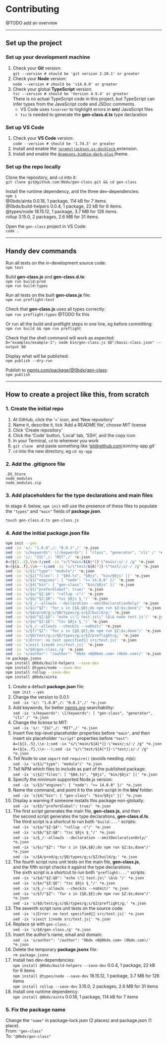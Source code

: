 # Contributing

@TODO add an overview

---

## Set up the project

### __Set up your development machine__

1.  Check your __Git__ version:  
    `git --version # should be 'git version 2.20.1' or greater`
2.  Check your __Node__ version:  
    `node --version # should be 'v14.0.0' or greater`
3.  Check your global __TypeScript__ version:  
    `tsc --version # should be 'Version 4.9.4' or greater`  
    There is no actual TypeScript code in this project, but TypeScript can infer
    types from the JavaScript code and JSDoc comments.
    - VS Code uses `tsserver` to highlight errors in __src/__ JavaScript files
    - `tsc` is needed to generate the __gen-class.d.ts__ type declaration

### __Set up VS Code__

1.  Check your __VS Code__ version:  
    `code --version # should be '1.74.3' or greater`
2.  Install and enable the [`jeremyljackson.vs-docblock`
    ](https://marketplace.visualstudio.com/items?itemName=jeremyljackson.vs-docblock)
    extension.
3.  Install and enable the [`dnamsons.kimbie-dark-plus`
    ](https://marketplace.visualstudio.com/items?itemName=dnamsons.kimbie-dark-plus)
    theme.  

### __Set up the repo locally__

Clone the repository, and `cd` into it:  
`git clone git@github.com:0bdx/gen-class.git && cd gen-class`

Install the runtime dependency, and the three dev-dependencies:  
`npm i`  
@0bdx/ainta 0.0.18, 1 package, 114 kB for 7 items.  
@0bdx/build-helpers 0.0.4, 1 package, 22 kB for 6 items.  
@types/node 18.15.12, 1 package, 3.7 MB for 126 items.  
rollup 3.15.0, 2 packages, 2.6 MB for 31 items.  

Open the `gen-class` project in VS Code:  
`code .`

---

## Handy dev commands

Run all tests on the in-development source code:  
`npm test`

Build __gen-class.js__ and __gen-class.d.ts__:  
`npm run build:prod`  
`npm run build:types`

Run all tests on the built __gen-class.js__ file:  
`npm run preflight:test`

Check that __gen-class.js__ uses all types correctly:  
`npm run preflight:types` @TODO fix this

Or run all the build and preflight steps in one line, eg before committing:  
`npm run build && npm run preflight`

Check that the shell command will work as expected:  
`D="examples/example-1"; node bin/gen-class.js $D"/basic-class.json" --output $D`

Display what will be published:  
`npm publish --dry-run`

Publish to [npmjs.com/package/@0bdx/gen-class](
https://www.npmjs.com/package/@0bdx/gen-class):  
`npm publish`

---

## How to create a project like this, from scratch

### __1. Create the initial repo__

1. At GitHub, click the ‘+’ icon, and ‘New repository’
2. Name it, describe it, tick ‘Add a README file’, choose MIT license
3. Click ‘Create repository’
4. Click the ‘Code’ button, ‘Local’ tab, ‘SSH’, and the copy icon
5. In your Terminal, `cd` to wherever you work
6. `git clone ` and paste something like ‘git@github.com:kim/my-app.git’
7. `cd` into the new directory, eg `cd my-app`

### __2. Add the .gitignore file__

```
.DS_Store
node_modules
node_modules.zip
```

### __3. Add placeholders for the type declarations and main files__

In stage 4. below, `npm init` will use the presence of these files to populate
the `"types"` and `"main"` fields of __package.json__.

```sh
touch gen-class.d.ts gen-class.js
```

### __4. Add the initial package.json file__

```sh
npm init --yes
sed -ix 's/: "1.0.0",/: "0.0.1",/' *e.json
sed -ix 's/keywords": \[/keywords": [ "class", "generator", "cli" /' *e.json
sed -ix 's/: "ISC",/: "MIT",/' *e.json
A=(§{1..5},\\n·);sed -ix "s/\"main/${A[*]}·\"main/;s/·/ /g" *e.json
A=(§{a..f},\\n···);sed -ix "s/\"test/${A[*]}·\"test/;s/·/ /g" *e.json
sed -ix 's/§1/"type": "module"/' *e.json
sed -ix 's|§2|"files": [ "§0d.ts", "§0js", "bin/§0js" ]|' *e.json
sed -ix 's/§3/"engines": { "node": ">= 14.0.0" }/' *e.json
sed -ix 's|§4|"bin": { "gen-class": "bin/§0js" }|' *e.json
sed -ix 's/§5/"preferGlobal": true/' *e.json
sed -ix 's/§a/"§Z:§A": "rollup -c"/' *e.json
sed -ix 's/§b/"§Z:§B": "tsc §0js §_"/' *e.json
sed -ix 's/§_/--allowJs --declaration --emitDeclarationOnly/' *e.json
sed -ix 's/§c/"§Z": "for s in {§A,§B};do npm run §Z:$s;done"/' *e.json
sed -ix 's/§A/prod/g;s/§B/types/g;s/§Z/build/g;' *e.json
sed -ix 's/§d/"§Z:§D": "echo \\"🧬 test.js\\" \&\& node test.js"/' *e.json
sed -ix 's/§e/"§Z:§E": "tsc §0js §_"/' *e.json
sed -ix 's/§_/--allowJs --checkJs --noEmit/' *e.json
sed -ix 's/§f/"§Z": "for s in {§D,§E};do npm run §Z:$s;done"/' *e.json
sed -ix 's/§D/test/g;s/§E/types/g;s/§Z/preflight/g;' *e.json
sed -ix 's|Error: no test specified|🧪 src/test.js|' *e.json
sed -ix 's|exit 1|node src/test.js|' *e.json
sed -ix 's/§0/gen-class./g' *e.json
sed -ix 's/author": "/author": "0bdx <0@0bdx.com> (0bdx.com)/' *e.json
rm package.jsonx
npm install @0bdx/build-helpers --save-dev
npm install @types/node --save-dev
npm install rollup --save-dev
npm install @0bdx/ainta
```

1. Create a default __package.json__ file:  
   `npm init --yes`
2. Change the version to 0.0.1:  
   `sed -ix 's/: "1.0.0",/: "0.0.1",/' *e.json`
3. Add keywords, for better [npmjs.org](http://npmjs.org) searchability:  
   `sed -ix 's/keywords": \[/keywords": [ "gen-class", "generator", "cli" /' *e.json`
4. Change the license to MIT:  
   `sed -ix 's/: "ISC",/: "MIT",/' *e.json`
5. Insert five top-level placeholder properties before `"main"`, and then  
   insert six placeholder `"script"` properties before `"test"`:  
   `A=(§{1..5},\\n·);sed -ix "s/\"main/${A[*]}·\"main/;s/·/ /g" *e.json`  
   `A=(§{a..f},\\n···);sed -ix "s/\"test/${A[*]}·\"test/;s/·/ /g" *e.json`
6. Tell Node to use `import` not `require()` (avoids needing .mjs):  
   `sed -ix 's/§1/"type": "module"/' *e.json`
7. Tell NPM which files to include as part of the published package:  
   `sed -ix 's|§2|"files": [ "§0d.ts", "§0js", "bin/§0js" ]|' *e.json`
8. Specify the minimum supported Node.js version:  
   `sed -ix 's/§3/"engines": { "node": ">= 14.0.0" }/' *e.json`
9. Name the command, and point it to the start-script in the __bin/__ folder:  
   `sed -ix 's|§4|"bin": { "gen-class": "bin/§0js" }|' *e.json`
10. Display a warning if someone installs this package non-globally:  
    `sed -ix 's/§5/"preferGlobal": true/' *e.json`
11. The first script generates the main file, __gen-class.js__, and then  
    the second script generates the type declarations, __gen-class.d.ts__.  
    The third script is a shortcut to run both `"build:..."` scripts:  
    `sed -ix 's/§a/"§Z:§A": "rollup -c"/' *e.json`  
    `sed -ix 's/§b/"§Z:§B": "tsc §0js §_"/' *e.json`  
    `sed -ix 's/§_/--allowJs --declaration --emitDeclarationOnly/' *e.json`  
    `sed -ix 's/§c/"§Z": "for s in {§A,§B};do npm run §Z:$s;done"/' *e.json`  
    `sed -ix 's/§A/prod/g;s/§B/types/g;s/§Z/build/g;' *e.json`  
12. The fourth script runs unit tests on the main file, __gen-class.js__,  
    and the fifth script checks it against the type declarations.  
    The sixth script is a shortcut to run both `"preflight:..."` scripts:  
    `sed -ix 's/§d/"§Z:§D": "echo \"🧬 test.js\" \&\& "/' *e.json`  
    `sed -ix 's/§e/"§Z:§E": "tsc §0js §_"/' *e.json`  
    `sed -ix 's/§_/--allowJs --checkJs --noEmit/' *e.json`  
    `sed -ix 's/§f/"§Z": "for s in {§D,§E};do npm run §Z:$s;done"/' *e.json`  
    `sed -ix 's/§D/test/g;s/§E/types/g;s/§Z/preflight/g;' *e.json`  
13. The seventh script runs unit tests on the source code:  
    `sed -ix 's|Error: no test specified|🧪 src/test.js|' *e.json`  
    `sed -ix 's|exit 1|node src/test.js|' *e.json`
14. Replace `§0` with `gen-class.`:  
    `sed -ix 's/§0/gen-class./g' *e.json`
15. Insert the author’s name, email and domain:  
    `sed -ix 's/author": "/author": "0bdx <0@0bdx.com> (0bdx.com)/' *e.json`
16. Delete the temporary __package.jsonx__ file:  
    `rm package.jsonx`
17. Install two dev-dependencies:  
    `npm install @0bdx/build-helpers --save-dev` 0.0.4, 1 package, 22 kB for 6 items  
    `npm install @types/node --save-dev` 18.15.12, 1 package, 3.7 MB for 126 items  
    `npm install rollup --save-dev` 3.15.0, 2 packages, 2.6 MB for 31 items  
18. Install one runtime dependency:  
    `npm install @0bdx/ainta` 0.0.18, 1 package, 114 kB for 7 items  

### __5. Fix the package name__

Change the `"name"` in package-lock.json (2 places) and package.json (1 place).  
From: `"gen-class"`  
To: `"@0bdx/gen-class"`
